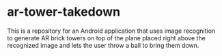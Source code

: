# ar-tower-takedown
This is a repository for an Android application that uses image recognition to generate AR brick towers on top of the plane placed right above the recognized image and lets the user throw a ball to bring them down.
